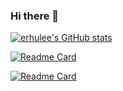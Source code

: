 ### Hi there 👋

<!--
**erhulee/erhulee** is a ✨ _special_ ✨ repository because its `README.md` (this file) appears on your GitHub profile.

Here are some ideas to get you started:

- 🔭 I’m currently working on ...
- 🌱 I’m currently learning ...
- 👯 I’m looking to collaborate on ...
- 🤔 I’m looking for help with ...
- 💬 Ask me about ...
- 📫 How to reach me: ...
- 😄 Pronouns: ...
- ⚡ Fun fact: ...
-->

[![erhulee's GitHub stats](https://github-readme-stats.vercel.app/api?username=erhulee)](https://github.com/anuraghazra/github-readme-stats)

[![Readme Card](https://github-readme-stats.vercel.app/api/pin/?username=erhulee&repo=simple-monitor)](https://github.com/anuraghazra/github-readme-stats)

[![Readme Card](https://github-readme-stats.vercel.app/api/pin/?username=erhulee&repo=easy-gradient-react)](https://github.com/anuraghazra/github-readme-stats)

